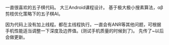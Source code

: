 一直很喜欢的五子棋代码。
大三Android课程设计。
基于极大极小搜素算法，αβ剪枝优化策略下的五子棋AI。

因为代码上没有加上线程。都在主线程执行。一直会有ANR等其他问题，可根据手机性能适当调整一下深度及边界值。(测试手机质量的时候到了)。
先传了~以后会做更新。